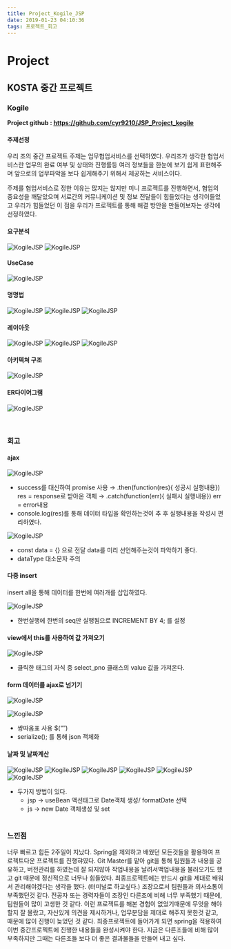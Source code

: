 ```yaml
---
title: Project_Kogile_JSP
date: 2019-01-23 04:10:36
tags: 프로젝트_회고
---
```

# Project
## KOSTA 중간 프로젝트
### Kogile
**Project github : https://github.com/cyr9210/JSP_Project_kogile**

#### 주제선정
우리 조의 중간 프로젝트 주제는 업무협업서비스를 선택하였다.
우리조가 생각한 협업서비스란 업무의 완료 여부 및 상태와 진행률등 여러 정보들을 한눈에 보기 쉽게 표현해주며 앞으로의 업무파악을 보다 쉽게해주기 위해서 제공하는 서비스이다.

주제를 협업서비스로 정한 이유는 많지는 않지만 미니 프로젝트를 진행하면서, 협업의 중요성을 깨달았으며 서로간의 커뮤니케이션 및 정보 전달들이 힘들었다는 생각이들었고 우리가 힘들었던 이 점을 우리가 프로젝트를 통해 해결 방안을 만들어보자는 생각에 선정하였다.

#### 요구분석
![KogileJSP](/images/Project/JSP_Kogile/Kogile_JSP_01.png)
![KogileJSP](/images/Project/JSP_Kogile/Kogile_JSP_02.png)

#### UseCase
![KogileJSP](/images/Project/JSP_Kogile/Kogile_JSP_03.png)

#### 명명법
![KogileJSP](/images/Project/JSP_Kogile/Kogile_JSP_04.png)
![KogileJSP](/images/Project/JSP_Kogile/Kogile_JSP_05.png)
![KogileJSP](/images/Project/JSP_Kogile/Kogile_JSP_06.png)

#### 레이아웃
![KogileJSP](/images/Project/JSP_Kogile/Kogile_JSP_07.png)
![KogileJSP](/images/Project/JSP_Kogile/Kogile_JSP_08.png)
![KogileJSP](/images/Project/JSP_Kogile/Kogile_JSP_09.png)

#### 아키텍쳐 구조
![KogileJSP](/images/Project/JSP_Kogile/Kogile_JSP_10.png)

#### ER다이어그램
![KogileJSP](/images/Project/JSP_Kogile/Kogile_JSP_11.png)

<br>

### 회고
#### ajax

![KogileJSP](/images/Project/JSP_Kogile/Kogile_JSP_12.png)
- success를 대신하여 promise 사용 
→ .then(function(res){ 성공시 실행내용})
res = response로 받아온 객체
→ .catch(function(err){ 실패시 실행내용})
err = error내용
- console.log(res)를 통해 데이터 타입을 확인하는것이 추 후 실행내용을 작성시 편리하였다.

![KogileJSP](/images/Project/JSP_Kogile/Kogile_JSP_13.png)
- const data = {} 으로 전달 data를 미리 선언해주는것이 파악하기 좋다.
- dataType 대소문자 주의

#### 다중 insert
insert all을 통해 데이터를 한번에 여러개를 삽입하였다.

![KogileJSP](/images/Project/JSP_Kogile/Kogile_JSP_14.png)
- 한번실행에 한번의 seq만 실행됨으로 INCREMENT BY 4; 를 설정

#### view에서 this를 사용하여 값 가져오기
![KogileJSP](/images/Project/JSP_Kogile/Kogile_JSP_15.png)
- 클릭한 태그의 자식 중 select_pno 클래스의 value 값을 가져온다.

#### form 데이터를 ajax로 넘기기
![KogileJSP](/images/Project/JSP_Kogile/Kogile_JSP_16.png)

![KogileJSP](/images/Project/JSP_Kogile/Kogile_JSP_17.png)
- 쌍따옴표 사용 $(“”)
- serialize(); 를 통해 json 객체화

#### 날짜 및 날짜계산
![KogileJSP](/images/Project/JSP_Kogile/Kogile_JSP_18.png)
![KogileJSP](/images/Project/JSP_Kogile/Kogile_JSP_19.png)
![KogileJSP](/images/Project/JSP_Kogile/Kogile_JSP_20.png)
![KogileJSP](/images/Project/JSP_Kogile/Kogile_JSP_21.png)
![KogileJSP](/images/Project/JSP_Kogile/Kogile_JSP_22.png)
![KogileJSP](/images/Project/JSP_Kogile/Kogile_JSP_23.png)
- 두가지 방법이 있다.
    - jsp → useBean 액션태그로 Date객체 생성/ formatDate 선택
    - js → new Date 객체생성 및 set
<br><br>

### 느낀점
너무 빠르고 힘든 2주일이 지났다.
Spring을 제외하고 배웠던 모든것들을 활용하여 프로젝트다운 프로젝트를 진행햐였다.
Git Master를 맡아 git을 통해 팀원들과 내용을 공유하고, 버전관리를 하였는데 잘 되지않아 작업내용을 날려서백업내용을 불러오기도 했고 git 때문에 정신적으로 너무나 힘들었다. 최종프로젝트에는 반드시 git을 제대로 배워서 관리해야겠다는 생각을 했다. (터미널로 하고싶다.)
조장으로서 팀원들과 의사소통이 부족했던것 같다.
전공자 또는 경력자들이 조장인 다른조에 비해 너무 부족했기 때문에, 팀원들이 많이 고생한 것 같다. 이런 프로젝트를 해본 경험이 없었기때문에 무엇을 해야할지 잘 몰랐고, 자신있게 의견을 제시하거나, 업무분담을 제대로 해주지 못한것 같고, 때문에 많이 진행이 늦었던 것 같다.
최종프로젝트에 들어가게 되면 spring을 적용하여 이번 중간프로젝트에 진행한 내용들을 완성시켜야 한다. 지금은 다른조들에 비해 많이 부족하지만 그때는 다른조들 보다 더 좋은 결과물들을 만들어 내고 싶다.
<br><br>